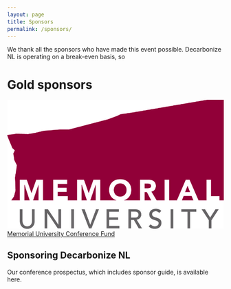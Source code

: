```yaml
---
layout: page
title: Sponsors
permalink: /sponsors/
---
```


We thank all the sponsors who have made this event possible. Decarbonize NL is operating on a break-even basis, so 

# Gold sponsors

![MUN Logo](/images/MUN_Logo_Pantone.jpg)
[Memorial University Conference Fund](https://www.mun.ca/research/funding/conference/index.php)

## Sponsoring Decarbonize NL

Our conference prospectus, which includes sponsor guide, is available here.
